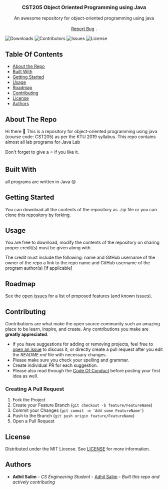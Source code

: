 <br/>
<p align="center">
  <h3 align="center">CST205 Object Oriented Programming using Java</h3>

  <p align="center">
    An awesome repository for object-oriented programming using java
    <br/>
    <br/>
    <a href="https://github.com/adhilsalim/CST205/issues">Report Bug</a>
    .
  </p>
</p>

![Downloads](https://img.shields.io/github/downloads/adhilsalim/CST205/total) ![Contributors](https://img.shields.io/github/contributors/adhilsalim/CST205?color=dark-green) ![Issues](https://img.shields.io/github/issues/adhilsalim/CST205) ![License](https://img.shields.io/github/license/adhilsalim/CST205) 

## Table Of Contents

* [About the Repo](#about-the-project)
* [Built With](#built-with)
* [Getting Started](#getting-started)
* [Usage](#usage)
* [Roadmap](#roadmap)
* [Contributing](#contributing)
* [License](#license)
* [Authors](#authors)

## About The Repo

Hi there 👋
This is a repository for object-oriented programming using java (course code: CST205) as per the KTU 2019 syllabus.
This repo contains almost all lab programs for Java Lab

Don't forget to give a ⭐ if you like it.

## Built With

all programs are written in Java 😍

## Getting Started

You can download all the contents of the repository as .zip file or you can clone this repository by forking.

## Usage

You are free to download, modify the contents of the repository on sharing proper credit(s) must be given along with.

The credit must include the following:
name and GitHub username of the owner of the repo
a link to the repo
name and GitHub username of the program author(s) [if applicable]

## Roadmap

See the [open issues](https://github.com/adhilsalim/CST205/issues) for a list of proposed features (and known issues).

## Contributing

Contributions are what make the open source community such an amazing place to be learn, inspire, and create. Any contributions you make are **greatly appreciated**.
* If you have suggestions for adding or removing projects, feel free to [open an issue](https://github.com/adhilsalim/CST205/issues/new) to discuss it, or directly create a pull request after you edit the *README.md* file with necessary changes.
* Please make sure you check your spelling and grammar.
* Create individual PR for each suggestion.
* Please also read through the [Code Of Conduct](https://github.com/adhilsalim/CST205/blob/main/CODE_OF_CONDUCT.md) before posting your first idea as well.

### Creating A Pull Request

1. Fork the Project
2. Create your Feature Branch 
(`git checkout -b feature/FeatureName`)
3. Commit your Changes 
(`git commit -m 'Add some FeatureName'`)
4. Push to the Branch 
(`git push origin feature/FeatureName`)
5. Open a Pull Request

## License

Distributed under the MIT License. See [LICENSE](https://github.com/adhilsalim/CST205/blob/main/LICENSE.md) for more information.

## Authors

* **Adhil Salim** - *CS Engineering Student* - [Adhil Salim](https://github.com/adhilsalim) - *Built this repo and actively contributing*
